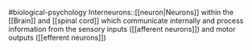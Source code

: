 #biological-psychology 
Interneurons::[[neuron|Neurons]] within the [[Brain]] and [[spinal cord]] which communicate internally and process information from the sensory inputs ([[afferent neurons]]) and motor outputs ([[efferent neurons]])